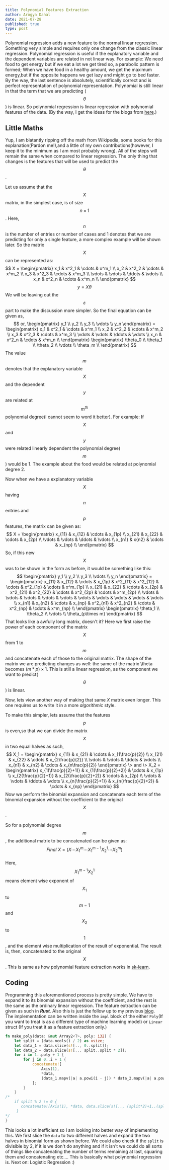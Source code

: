 ```yaml
---
title: Polynomial Features Extraction 
author: Arogya Dahal
date: 2021-07-28
published: true
type: post
---
```


Polynomial regression adds a new feature to the normal linear regression. Something very simple and requires only one change from the classic linear regression. Polynomial regression is useful if the explanatory variable and the dependent variables are related in not linear way. For example: We need food to get energy but if we eat a lot we get tired so, a parabolic pattern is formed; When we have food in a healthy amount, we get the maximum energy,but if the opposite happens we get lazy and might go to bed faster. By the way, the last sentence is absolutely, scientifically correct and is perfect representation of polynomial representation. Polynomial is still linear in that the term that we are predicting ($$\theta$$) is linear. So polynomial regression is linear regression with polynomial features of the data. (By the way, I get the ideas for the blogs from <a href="https://pbs.twimg.com/media/DyfDnBnWsAAJ456.jpg">here</a>.)

## Little Maths

Yup, I am blatantly ripping off the math from Wikipedia, some books for this explanation(Pardon me!),and a little of my own contributions(however, I keep it to the minimum as I am most probably wrong). All of the steps will remain the same when compared to linear regression. The only thing that changes is the features that will be used to predict the $$\theta$$.

Let us assume that the $$X$$ matrix, in the simplest case, is of size $$n \times 1$$. Here, $$n$$ is the number of entries or number of cases and $1$ denotes that we are predicting for only a single feature, a more complex example will be shown later. So the matrix $$X$$ can be represented as:
<span style="display:table;margin:0 auto;">
$$
X = \begin{pmatrix}
x_1 & x^2_1 & \cdots & x^m_1 \\
x_2 & x^2_2 & \cdots & x^m_2 \\
x_3 & x^2_3 & \cdots & x^m_3 \\
\vdots & \vdots & \ddots & \vdots \\
x_n & x^2_n & \cdots & x^m_n \\
\end{pmatrix} 
$$ 
$$y = X \theta$$
</span>
We will be leaving out the $$\varepsilon$$ part to make the discussion more simpler. So the final equation can be given as,
<span style="display:table;margin:0 auto;">
$$
or, 
\begin{pmatrix}
y_1 \\
y_2 \\
y_3 \\ 
\vdots \\
y_n
\end{pmatrix} =
\begin{pmatrix}
x_1 & x^2_1 & \cdots & x^m_1 \\
x_2 & x^2_2 & \cdots & x^m_2 \\
x_3 & x^2_3 & \cdots & x^m_3 \\
\vdots & \vdots & \ddots & \vdots \\
x_n & x^2_n & \cdots & x^m_n \\
\end{pmatrix} 
\begin{pmatrix}
\theta_0 \\
\theta_1 \\
\theta_2 \\
\vdots \\
\theta_m \\
\end{pmatrix}
$$
</span>
The value $$m$$ denotes that the explanatory variable $$X$$ and the dependent $$y$$ are related at $$m^{th}$$ polynomial degree(I cannot seem to word it better). For example: If $$X$$ and $$y$$ were related linearly dependent the polynomial degree($$m$$) would be 1. The example about the food would be related at polynomial degree 2.

Now when we have a explanatory variable $$X$$ having $$n$$ entries and $$p$$ features, the matrix can be given as:
<span style="display:table;margin:0 auto;">
$$
X = 
\begin{pmatrix}
x_{11} & x_{12} & \cdots & x_{1p} \\
x_{21} & x_{22} & \cdots & x_{2p} \\
\vdots & \vdots & \ddots & \vdots \\
x_{n1} & x{n2} & \cdots & x_{np} \\
\end{pmatrix}
$$
</span>
So, if this new $$X$$ was to be shown in the form as before, it would be something like this:
<span style="display:table;margin:0 auto;">
$$
\begin{pmatrix}
y_1 \\
y_2 \\
y_3 \\
\vdots \\
y_n
\end{pmatrix} = 
\begin{pmatrix}
x_{11} & x_{12} & \cdots & x_{1p} & x^2_{11} & x^2_{12} & \cdots & x^2_{1p} & \cdots & x^m_{1p} \\
x_{21} & x_{22} & \cdots & x_{2p} & x^2_{21} & x^2_{22} & \cdots & x^2_{2p} & \cdots & x^m_{2p} \\
\vdots & \vdots & \vdots & \vdots & \vdots & \vdots & \vdots & \vdots & \vdots & \vdots \\
x_{n1} & x_{n2} & \cdots & x_{np} & x^2_{n1} & x^2_{n2} & \cdots & x^2_{np} & \cdots & x^m_{np} \\
\end{pmatrix}
\begin{pmatrix}
\theta_1 \\
\theta_2 \\
\vdots \\
\theta_{p\times m}
\end{pmatrix}
$$
</span>
That looks like a awfully long matrix, doesn't it? Here we first raise the power of each component of the matrix $$X$$ from 1 to $$m$$ and concatenate each of those to the original matrix. The shape of the matrix we are predicting changes as well: the same of the matrix \theta becomes $(m*p)\times 1$. This is still a linear regression, as the component we want to predict($$\theta$$) is linear.

Now, lets view another way of making that same $X$ matrix even longer. This one requires us to write it in a more *algorithmic* style.

To make this simpler, lets assume that the features $$p$$ is even,so that we can divide the matrix $$X$$ in two equal halves as such,
<span style="display:table;margin:0 auto;">
$$
X_1 = 
\begin{pmatrix}
x_{11} & x_{21} & \cdots & x_{1\frac{p}{2}} \\
x_{21} & x_{22} & \cdots & x_{2\frac{p}{2}} \\
\vdots & \vdots & \ddots & \vdots \\
x_{n1} & x_{n2} & \cdots & x_{n\frac{p}{2}}
\end{pmatrix} \> and \>
X_2 = 
\begin{pmatrix} 
x_{1(\frac{p}{2}+1)} & x_{1(\frac{p}{2}+2)} & \cdots & x_{1p} \\
x_{2(\frac{p}{2}+1)} & x_{2(\frac{p}{2}+2)} & \cdots & x_{2p} \\
\vdots & \vdots & \ddots & \vdots \\
x_{n(\frac{p}{2}+1)} & x_{n(\frac{p}{2}+2)} & \cdots & x_{np}
\end{pmatrix}
$$
</span>
Now we perform the binomial expansion and concatenate each term of the binomial expansion without the coefficient to the original $$X$$.

So for a polynomial degree $$m$$, the additional matrix to be concatenated can be given as:
<span style="display:table;margin:0 auto;">
$$Final \> X = ( X \cdots X_1^m \cdots X_1^{m-1}X_2^1 \cdots X_2^m )$$
</span>

Here, $$X_1^{m-1}X_2^1$$ means element wise exponent of $$X_1$$ to $$m-1$$ and $$X_2$$ to $$1$$, and the element wise multiplication of the result of exponential. The result is, then, concatenated to the original $$X$$. This is same as how polynomial feature extraction works in <a href="https://scikit-learn.org/stable/modules/generated/sklearn.preprocessing.PolynomialFeatures.html">sk-learn</a>.

## Coding

Programming this aforementioned process is pretty simple. We have to expand it to its binomial expansion without the coefficient, and the rest is the same as the ordinary linear regression. The feature extraction can be given as such in ***Rust***. Also this is just the follow up to my previous <a href="https://arogyad.github.io/2021/07/05/Linear-Reg/">blog</a>. The implementation can be written inside the `impl` block of the either `Poly`(If you want to treat is as a different type of machine learning model) or `Linear` struct (If you treat it as a feature extraction only.)
```rust
fn make_poly(data: &mut Array2<T>, poly: i32) {
	let split = (data.ncols() / 2) as usize;
    let data_1 = data.slice(s![.., 0..split]);
    let data_2 = data.slice(s![.., split..split * 2]);
    for i in 1..poly + 1 {
        for j in 0..i + 1 {
            concatenate![
                Axis(1),
                *data,
                (data_1.mapv(|a| a.powi(i - j)) * data_2.mapv(|a| a.powi(j)))
            ];
        }
    }
/*
    if split % 2 != 0 {
       concatenate![Axis(1), *data, data.slice(s![.., (split*2)+1..(split*2)+1])];
     }
*/
}
```   

This looks a lot inefficient so I am looking into better way of implementing this. We first slice the `data` to two different halves and expand the two halves in binomial form as shown before. We could also check if the `split` is divisible by 2, if it is we don't do anything and if it isn't we could do all sorts of things like concatenating the number of terms remaining at last, squaring them and concatenating etc.... This is basically what polynomial regression is. Next on: Logistic Regression :)
